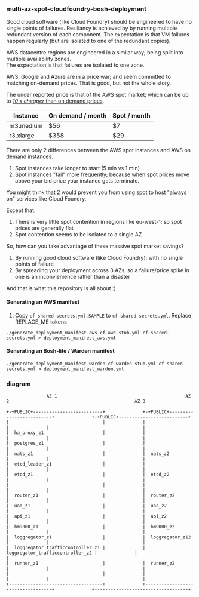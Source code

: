 ### multi-az-spot-cloudfoundry-bosh-deployment

Good cloud software (like Cloud Foundry) should be engineered to have no single points of failures.
Resiliancy is achieved by by running multiple redundant version of each component.
The expectation is that VM failures happen regularly (but are isolated to one of the redundant copies).

AWS datacentre regions are engineered in a similar way; being split into multiple availability zones.  
The expectation is that failures are isolated to one zone.

AWS, Google and Azure are in a price war; and seem committed to matching on-demand prices.  That is good, but not the whole story.

The under reported price is that of the AWS spot market; which can be up to [*10 x cheaper* than on demand prices](http://ec2pricing.iconara.info/#!/eu-west-1?sort=ram:desc&os=linux&period=monthly).

| Instance | On demand / month | Spot / month | 
|----------|-------------------|--------------|
| m3.medium | $56 | $7 |
| r3.xlarge | $358 | $29 |

There are only 2 differences between the AWS spot instances and AWS on demand instances.

1.  Spot instances take longer to start (5 min vs 1 min)
2.  Spot instances "fail" more frequently; because when spot prices move above your bid price your instance gets terminate.

You might think that 2 would prevent you from using spot to host "always on" services like Cloud Foundry.

Except that:

1. There is very little spot contention in regions like eu-west-1; so spot prices are generally flat
2. Spot contention seems to be isolated to a single AZ

So, how can you take advantage of these massive spot market savings?

1.  By running good cloud software (like Cloud Foundry); with no single points of failure
2.  By spreading your deployment across 3 AZs, so a failure/price spike in one is an inconvienience rather than a disaster

And that is what this repository is all about :)

#### Generating an AWS manifest

1.  Copy `cf-shared-secrets.yml.SAMPLE` to `cf-shared-secrets.yml`.  Replace REPLACE_ME tokens

```
./generate_deployment_manifest aws cf-aws-stub.yml cf-shared-secrets.yml > deployment_manifest_aws.yml
```

#### Generating an Bosh-lite / Warden manifest
```
./generate_deployment_manifest warden cf-warden-stub.yml cf-shared-secrets.yml > deployment_manifest_warden.yml
```


### diagram
```
               AZ 1                                                AZ 2                                               AZ 3                 
                                                                                                                                           
+-+PUBLIC+--------------------------+              +-+PUBLIC+--------------------------+              +-+PUBLIC+--------------------------+
|                                   |              |                                   |              |                                   |
|  ha_proxy_z1                      |              |                                   |              |                                   |
|  postgres_z1                      |              |                                   |              |                                   |
|  nats_z1                          |              |  nats_z2                          |              |                                   |
|  etcd_leader_z1                   |              |                                   |              |                                   |
|  etcd_z1                          |              |  etcd_z2                          |              |                                   |
|                                   |              |                                   |              |                                   |
|  router_z1                        |              |  router_z2                        |              |                                   |
|  uaa_z1                           |              |  uaa_z2                           |              |                                   |
|  api_z1                           |              |  api_z2                           |              |                                   |
|  hm9000_z1                        |              |  hm9000_z2                        |              |                                   |
|  loggregator_z1                   |              |  loggregator_z12                  |              |                                   |
|  loggregator_trafficcontroller_z1 |              |  loggregator_trafficcontroller_z2 |              |                                   |
|  runner_z1	                    |              |  runner_z2                        |              |                                   |
|                                   |              |                                   |              |                                   |
+-----------------------------------+              +-----------------------------------+              +-----------------------------------+

```

